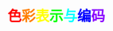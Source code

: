 # <font color="#FF0000 " >**色**<font color="#FF7F00 " >**彩**<font color="#FFFF00  " >**表**<font color="##00FF00" >**示**<font color="#00FFFF " >**与**<font color="#0000FF " >**编**<font color="#8B00FF " >**码**
